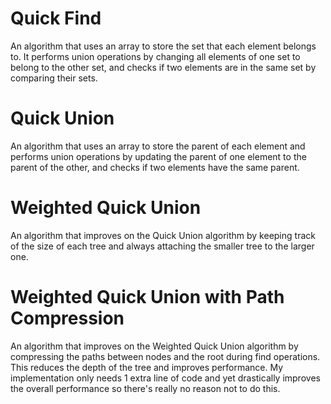 # Quick Find

An algorithm that uses an array to store the set that each element belongs to. It performs union operations by changing all elements of one set to belong to the other set, and checks if two elements are in the same set by comparing their sets.

# Quick Union

An algorithm that uses an array to store the parent of each element and performs union operations by updating the parent of one element to the parent of the other, and checks if two elements have the same parent.

# Weighted Quick Union

An algorithm that improves on the Quick Union algorithm by keeping track of the size of each tree and always attaching the smaller tree to the larger one.

# Weighted Quick Union with Path Compression

An algorithm that improves on the Weighted Quick Union algorithm by compressing the paths between nodes and the root during find operations. This reduces the depth of the tree and improves performance. My implementation only needs 1 extra line of code and yet drastically improves the overall performance so there's really no reason not to do this.
